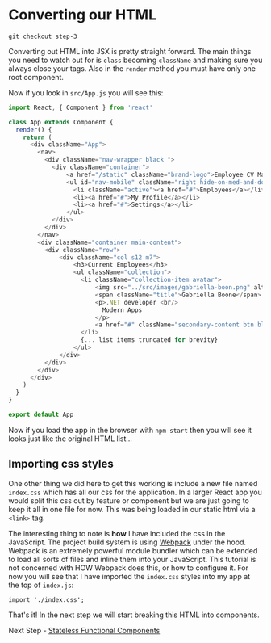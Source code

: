 # Converting our HTML

``` shell
git checkout step-3
```

Converting out HTML into JSX is pretty straight forward. The main things you need to watch out for is `class` becoming `className` and making sure you always close your tags. Also
in the `render` method you must have only one root component.

Now if you look in `src/App.js` you will see this:

``` javascript
import React, { Component } from 'react'

class App extends Component {
  render() {
    return (
      <div className="App">
        <nav>
          <div className="nav-wrapper black ">
            <div className="container">
                <a href="/static" className="brand-logo">Employee CV Manager</a>
                <ul id="nav-mobile" className="right hide-on-med-and-down">
                  <li className="active"><a href="#">Employees</a></li>
                  <li><a href="#">My Profile</a></li>
                  <li><a href="#">Settings</a></li>
                </ul>
            </div>
          </div>
        </nav>
        <div className="container main-content">      
          <div className="row">
              <div className="col s12 m7">
                  <h3>Current Employees</h3>
                  <ul className="collection">
                    <li className="collection-item avatar">
                        <img src="../src/images/gabriella-boon.png" alt="" className="circle" />
                        <span className="title">Gabriella Boone</span>
                        <p>.NET developer <br/>
                          Modern Apps
                        </p>
                        <a href="#" className="secondary-content btn black"><i className="material-icons left">description</i>View C.V.</a>
                    </li>
                    {... list items truncated for brevity}
                  </ul>
              </div>
          </div>
        </div>
      </div>
    )
  }
}

export default App

```

Now if you load the app in the browser with `npm start` then you will see it looks just like the original HTML list...

## Importing css styles

One other thing we did here to get this working is include a new file named `index.css` which has all our css for the application. In a larger React app you would split this css 
out by feature or component but we are just going to keep it all in one file for now. This was being loaded in our static html via a `<link>` tag.

The interesting thing to note is **how** I have included the css in the JavaScript. The project build system is using [Webpack](https://webpack.github.io/) under the hood. Webpack is 
an extremely powerful module bundler which can be extended to load all sorts of files and inline them into your JavaScript. This tutorial is not concerned with HOW Webpack does this, 
or how to configure it. For now you will see that I have imported the `index.css` styles into my app at the top of `index.js`:

```
import './index.css';
```

That's it! In the next step we will start breaking this HTML into components.

Next Step - [Stateless Functional Components](04-Stateless-Functional-Components.md)
